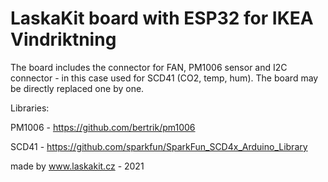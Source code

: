 # LaskaKit board with ESP32 for IKEA Vindriktning

The board includes the connector for FAN, PM1006 sensor and I2C connector - in this case used for SCD41 (CO2, temp, hum).
The board may be directly replaced one by one. 
 
Libraries: 

PM1006 - https://github.com/bertrik/pm1006

SCD41 - https://github.com/sparkfun/SparkFun_SCD4x_Arduino_Library

made by www.laskakit.cz - 2021
